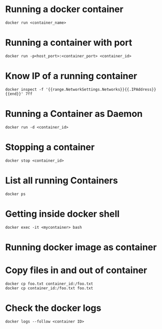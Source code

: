 # Running a docker container
```
docker run <container_name>
```

# Running a container with port
```
docker run -p<host_port>:<container_port> <container_id>
```

# Know IP of a running container
```
docker inspect -f '{{range.NetworkSettings.Networks}}{{.IPAddress}}{{end}}' 7ff
```

# Running a Container as Daemon
```
docker run -d <container_id>
```

# Stopping a container
```
docker stop <container_id>
```

# List all running Containers
```
docker ps
```


# Getting inside docker shell
```
docker exec -it <mycontainer> bash
```

# Running docker image as container

# Copy files in and out of container

```
docker cp foo.txt container_id:/foo.txt
docker cp container_id:/foo.txt foo.txt
```

# Check the docker logs
```
docker logs --follow <container ID>
```
